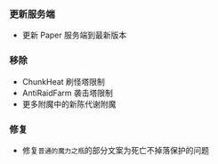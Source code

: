 ### 更新服务端
* 更新 Paper 服务端到最新版本
### 移除
* ChunkHeat 刷怪塔限制
* AntiRaidFarm 袭击塔限制
* 更多附魔中的新陈代谢附魔
### 修复
* 修复`普通的魔力之瓶`的部分文案为死亡不掉落保护的问题